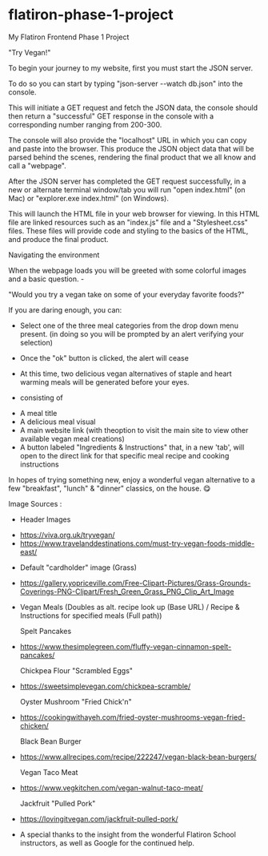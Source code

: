 # flatiron-phase-1-project
My Flatiron Frontend Phase 1 Project

"Try Vegan!"


To begin your journey to my website, first you must start the JSON server.

To do so you can start by typing "json-server --watch db.json" into the console. 

This will initiate a GET request and fetch the JSON data, the console should then return a "successful" GET response in the console with a corresponding number ranging from 200-300. 

The console will also provide the "localhost" URL in which you can copy and paste into the browser. This produce the JSON object data that will be parsed behind the scenes, rendering the final product that we all know and call a "webpage".

After the JSON server has completed the GET request successfully, in a new or alternate terminal window/tab you will run "open index.html" (on Mac) or "explorer.exe index.html" (on Windows).

This will launch the HTML file in your web browser for viewing.
In this HTML file are linked resources such as an "index.js" file and a "Stylesheet.css" files. These files will provide code and styling to the basics of the HTML, and produce the final product.


Navigating the environment

When the webpage loads you will be greeted with some colorful images and a basic question. -

"Would you try a vegan take on some of your everyday favorite foods?"

If you are daring enough, you can:

- Select one of the three meal categories from the drop down menu present. 
 (in doing so you will be prompted by an alert verifying your selection)

- Once the "ok" button is clicked, the alert will cease

- At this time, two delicious vegan alternatives of staple and heart warming meals will be generated before your eyes.

* consisting of 
- A meal title
- A delicious meal visual 
- A main website link (with theoption to visit the main site to view other available vegan meal creations)
- A button labeled "Ingredients & Instructions" that, in a new 'tab', will open to the direct link for that specific meal recipe and cooking instructions

In hopes of trying something new, enjoy a wonderful vegan alternative to a few "breakfast", "lunch" & "dinner" classics, on the house. 😋


Image Sources :

* Header Images 
- https://viva.org.uk/tryvegan/
- https://www.travelanddestinations.com/must-try-vegan-foods-middle-east/

* Default "cardholder" image (Grass)
- https://gallery.yopriceville.com/Free-Clipart-Pictures/Grass-Grounds-Coverings-PNG-Clipart/Fresh_Green_Grass_PNG_Clip_Art_Image

* Vegan Meals 
(Doubles as alt. recipe look up (Base URL) / Recipe & Instructions for specified meals (Full path))

    Spelt Pancakes
- https://www.thesimplegreen.com/fluffy-vegan-cinnamon-spelt-pancakes/

    Chickpea Flour "Scrambled Eggs"
- https://sweetsimplevegan.com/chickpea-scramble/

    Oyster Mushroom "Fried Chick'n"
- https://cookingwithayeh.com/fried-oyster-mushrooms-vegan-fried-chicken/

    Black Bean Burger
- https://www.allrecipes.com/recipe/222247/vegan-black-bean-burgers/

    Vegan Taco Meat
- https://www.vegkitchen.com/vegan-walnut-taco-meat/

    Jackfruit "Pulled Pork"
- https://lovingitvegan.com/jackfruit-pulled-pork/



* A special thanks to the insight from the wonderful Flatiron School instructors, as well as Google for the continued help.